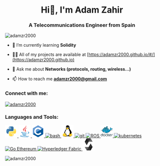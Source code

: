 <h1 align="center">Hi👋, I'm Adam Zahir</h1>
<h3 align="center">A Telecommunications Engineer from Spain</h3>

<p align="left"> <img src="https://komarev.com/ghpvc/?username=adamzr2000&label=Profile%20views&color=0e75b6&style=flat" alt="adamzr2000" /> </p>

- 🌱 I’m currently learning **Solidity**

- 👨‍💻 All of my projects are available at [https://adamzr2000.github.io/#/](https://adamzr2000.github.io)

- 💬 Ask me about **Networks (protocols, routing, wireless...)**

- 📫 How to reach me **adamzr2000@gmail.com**

<h3 align="left">Connect with me:</h3>

<p align="left">
<a href="https://www.linkedin.com/in/adam-zahir-rodriguez" target="blank"><img align="center" src="https://raw.githubusercontent.com/rahuldkjain/github-profile-readme-generator/master/src/images/icons/Social/linked-in-alt.svg" alt="adamzr2000" height="30" width="40" /></a>
</p>

<h3 align="left">Languages and Tools:</h3>

<p align="left">
  <a href="https://www.python.org" target="_blank" rel="noreferrer"> <img src="https://raw.githubusercontent.com/devicons/devicon/master/icons/python/python-original.svg" alt="python" width="40" height="40"/> </a>
  <a href="https://www.java.com" target="_blank" rel="noreferrer"> <img src="https://raw.githubusercontent.com/devicons/devicon/master/icons/java/java-original.svg" alt="java" width="40" height="40"/> </a> 
  </a> <a href="https://www.cprogramming.com/" target="_blank" rel="noreferrer"> <img src="https://raw.githubusercontent.com/devicons/devicon/master/icons/c/c-original.svg" alt="c" width="40" height="40"/> </a>
  <a href="https://www.gnu.org/software/bash/" target="_blank" rel="noreferrer"> <img src="https://www.vectorlogo.zone/logos/gnu_bash/gnu_bash-icon.svg" alt="bash" width="40" height="40"/> </a>
  <a href="https://www.linux.org/" target="_blank" rel="noreferrer"> <img src="https://raw.githubusercontent.com/devicons/devicon/master/icons/linux/linux-original.svg" alt="linux" width="40" height="40"/> </a>
  <a href="https://git-scm.com/" target="_blank" rel="noreferrer"> <img src="https://www.vectorlogo.zone/logos/git-scm/git-scm-icon.svg" alt="git" width="40" height="40"/> </a>
  <a href="https://www.ros.org/" target="_blank" rel="noreferrer"> <img src="https://raw.githubusercontent.com/ros-infrastructure/artwork/master/ros_logo.svg" alt="ROS" width="40" height="40"/> </a>
  <a href="https://www.docker.com/" target="_blank" rel="noreferrer"> <img src="https://raw.githubusercontent.com/devicons/devicon/master/icons/docker/docker-original-wordmark.svg" alt="docker" width="40" height="40"/> </a>
  <a href="https://kubernetes.io" target="_blank" rel="noreferrer"> <img src="https://www.vectorlogo.zone/logos/kubernetes/kubernetes-icon.svg" alt="kubernetes" width="40" height="40"/> </a>
  <a href="https://geth.ethereum.org/" target="_blank" rel="noreferrer"> <img src="https://cryptologos.cc/logos/ethereum-eth-logo.png" alt="Go Ethereum" width="40" height="40"/> </a>
  <a href="https://www.hyperledger.org/use/fabric" target="_blank" rel="noreferrer"> <img src="https://www.vectorlogo.zone/logos/hyperledger/hyperledger-icon.svg" alt="Hyperledger Fabric" width="40" height="40"/> </a>
  <a href="https://docs.soliditylang.org/" target="_blank" rel="noreferrer"> <img src="https://raw.githubusercontent.com/devicons/devicon/master/icons/solidity/solidity-original.svg" alt="Solidity" width="40" height="40"/> </a>
</p>

<p><img align="center" src="https://github-readme-stats.vercel.app/api/top-langs?username=adamzr2000&show_icons=true&locale=en&layout=compact" alt="adamzr2000" /></p>
